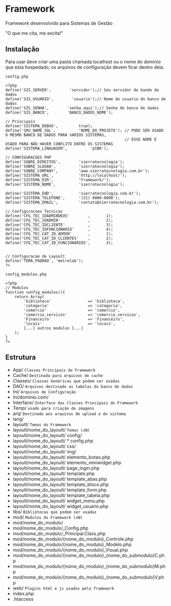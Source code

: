 Framework
=========

Framework desenvolvido para Sistemas de Gestão

"O que me cita, me excita!"

Instalação
-------

Para usar deve criar uma pasta chamada localhost ou o nome do dominio que esta
hospedado, os arquivos de configuração devem ficar dentro dela.

`config.php`

    <?php
    define('SIS_SERVER',        'servidor');// Seu servidor do bando de dados
    define('SIS_USUARIO',        'usuario');// Nome de usuario do banco de dados
    define('SIS_SENHA',        'senha_aqui');// Senha do banco de dados
    define('SIS_BANCO',        'BANCO_DADOS_NOME');

    // Principais
    define('SISTEMA_DEBUG',         true);
    define('SRV_NAME_SQL',          'NOME_DO_PROJETO'); // PODE SER USADO O MESMO BANCO DE DADOS PARA VARIOS SISTEMAS, 
                                                        // ESSE NOME É USADO PARA NÂO HAVER CONFLITO ENTRE OS SISTEMAS
    define('SISTEMA_LINGUAGEM',          'ptBR');

    // CONFIGURACOES PHP
    define('SOBRE_DIREITOS',        'sierratecnologia');
    define('SOBRE_SLOGAN',          'sierratecnologia');
    define('SOBRE_COMPANY',         'www.sierratecnologia.com.br');
    define('SISTEMA_URL',           'http://localhost/');
    define('SISTEMA_DIR',           'Framework/');
    define('SISTEMA_NOME',          'sierratecnologia');

    define('SISTEMA_END',           'sierratecnologia.com.br');
    define('SISTEMA_TELEFONE',      '(21) 0000-0000');
    define('SISTEMA_EMAIL',         'contato@sierratecnologia.com.br');

    // Configuracoes Tecnicas
    define('CFG_TEC_IDADMINDEUS'        ,       1);
    define('CFG_TEC_IDADMIN'            ,       2);
    define('CFG_TEC_IDCLIENTE'          ,       3);
    define('CFG_TEC_IDFUNCIONARIO'      ,       4);
    define('CFG_TEC_CAT_ID_ADMIN'       ,       1);
    define('CFG_TEC_CAT_ID_CLIENTES'    ,       2);
    define('CFG_TEC_CAT_ID_FUNCIONARIOS',       3);


    // Configuracao de Layoult
    define('TEMA_PADRAO', 'metrolab');
    ?>

`config_modulos.php`

    <?php
    // Modulos
    function config_modulos(){ 
        return Array(
            'biblioteca'                => 'biblioteca',
            'categoria'                 => 'categoria',
            'comercio'                  => 'comercio',
            'comercio_servicos'         => 'comercio_servicos',
            'Financeiro'                => 'Financeiro',
            'locais'                    => 'locais',
            [...] outros modulos [...]
        );
    }
    ?>

Estrutura
-----------------

* App/ `Classes Principais do Framework`
* Cache/ `Destinada para arquivos de cache`
* Classes/ `Classes Genéricas que podem ser usadas`
* DAO/ `Arquivos destinado as tabelas do banco de dados`
* Ini/ `Arquivos de Configuração`
* Ini/dominio.com/
* Interface/ `Interface das Classes Principais do Framework`
* Temp/ `usado para criação de imagens`
* arq/ `Destinado aos arquivos de upload e do sistema`
* lang/
* layoult/ `Temas do Framework`
* layoult/nome_do_layoult/ `Temas (xN)`
* layoult/nome_do_layoult/ config/
* layoult/nome_do_layoult/ * config.php
* layoult/nome_do_layoult/ css/
* layoult/nome_do_layoult/ img/
* layoult/nome_do_layoult/ elemento_botao.php
* layoult/nome_do_layoult/ elemento_miniwidget.php
* layoult/nome_do_layoult/ page_login.php
* layoult/nome_do_layoult/ template.php
* layoult/nome_do_layoult/ template_abas.php
* layoult/nome_do_layoult/ template_bloco.php
* layoult/nome_do_layoult/ template_form.php
* layoult/nome_do_layoult/ template_tabela.php
* layoult/nome_do_layoult/ widget_menu.php
* layoult/nome_do_layoult/ widget_usuario.php
* libs/ `Bibliotecas que podem ser usadas`
* mod/ `Modulos do Framework (xN)`
* mod/nome_do_modulo/
* mod/nome_do_modulo/_Config.php
* mod/nome_do_modulo/_Principal.Class.php
* mod/nome_do_modulo/{nome_do_modulo}_Controle.php
* mod/nome_do_modulo/{nome_do_modulo}_Modelo.php
* mod/nome_do_modulo/{nome_do_modulo}_Visual.php
* mod/nome_do_modulo/{nome_do_modulo}_{nome_do_submodulo}C.php
* mod/nome_do_modulo/{nome_do_modulo}_{nome_do_submodulo}M.php
* mod/nome_do_modulo/{nome_do_modulo}_{nome_do_submodulo}V.php
* web/ `Plugins html e js usados pelo framework`
* index.php
* .htaccess

